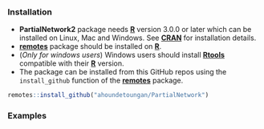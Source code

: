 ### Installation
- **PartialNetwork2** package needs [**R**](https://cran.r-project.org/) version 3.0.0 or later which can be installed on Linux, Mac and Windows. See [**CRAN**](https://cran.r-project.org/) for installation details.
- [**remotes**](https://cran.r-project.org/package=remotes) package should be installed on [**R**](https://cran.r-project.org/).
- (*Only for windows users*) Windows users should install  [**Rtools**](https://cran.r-project.org/bin/windows/Rtools/) compatible with their [**R**](https://cran.r-project.org/) version.
- The package can be installed from this GitHub repos using the `install_github` function of the [**remotes**](https://cran.r-project.org/package=remotes) package.
```R
remotes::install_github("ahoundetoungan/PartialNetwork")
```
### Examples

